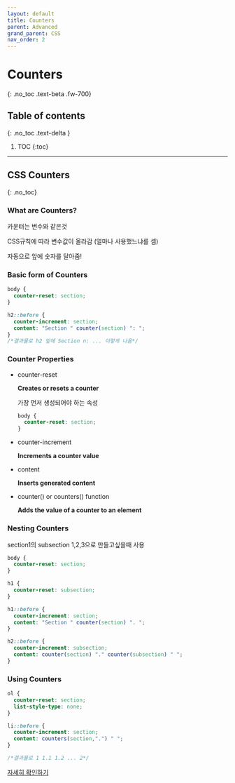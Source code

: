 ```yaml
---
layout: default
title: Counters
parent: Advanced
grand_parent: CSS
nav_order: 2
---
```


# Counters
{: .no_toc .text-beta .fw-700}

## Table of contents
{: .no_toc .text-delta }

1. TOC
{:toc}

---

## CSS Counters
{: .no_toc}

### What are Counters?

카운터는 변수와 같은것

CSS규칙에 따라 변수값이 올라감 (얼마나 사용했느냐를 셈)

자동으로 앞에 숫자를 달아줌!

### Basic form of Counters

```css
body {
  counter-reset: section;
}

h2::before {
  counter-increment: section;
  content: "Section " counter(section) ": ";
}
/*결과물로 h2 앞에 Section n: ... 이렇게 나옴*/
```

### Counter Properties

* counter-reset 

    **Creates or resets a counter**
    
    가장 먼저 생성되어야 하는 속성
    
    ```css
    body {
      counter-reset: section;
    }
    ```
    
* counter-increment

    **Increments a counter value**

* content

    **Inserts generated content**

* counter() or counters() function 

    **Adds the value of a counter to an element**

### Nesting Counters

section1의 subsection 1,2,3으로 만들고싶을때 사용

```css
body {
  counter-reset: section;
}

h1 {
  counter-reset: subsection;
}

h1::before {
  counter-increment: section;
  content: "Section " counter(section) ". ";
}

h2::before {
  counter-increment: subsection;
  content: counter(section) "." counter(subsection) " ";
}
```

### Using Counters

```css
ol {
  counter-reset: section;
  list-style-type: none;
}

li::before {
  counter-increment: section;
  content: counters(section,".") " ";
}

/*결과물로 1 1.1 1.2 ... 2*/
```

[자세히 확인하기](https://www.w3schools.com/css/tryit.asp?filename=trycss_counters3)
